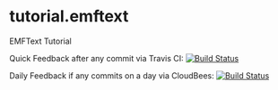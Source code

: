 tutorial.emftext
================

EMFText Tutorial

Quick Feedback after any commit via Travis CI:
[![Build Status](https://secure.travis-ci.org/FunThomas424242/myDSL.example.png)](http://travis-ci.org/FunThomas424242/myDSL.example)

Daily Feedback if any commits on a day via CloudBees:
[![Build Status](https://funthomas424242.ci.cloudbees.com/job/myDSL-master/badge/icon)](https://funthomas424242.ci.cloudbees.com/job/myDSL-master/)